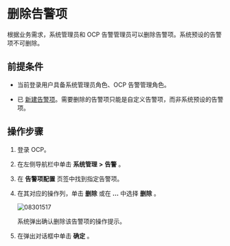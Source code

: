 # 删除告警项

根据业务需求，系统管理员和 OCP 告警管理员可以删除告警项。系统预设的告警项不可删除。

## 前提条件

* 当前登录用户具备系统管理员角色、OCP 告警管理角色。

* 已 [新建告警项](../900.use-alert-management/200.create-an-alarm-item.md)。需要删除的告警项只能是自定义告警项，而非系统预设的告警项。

## 操作步骤

1. 登录 OCP。

2. 在左侧导航栏中单击 **系统管理** **\>** **告警** 。

3. 在 **告警项配置** 页签中找到指定告警项。

4. 在其对应的操作列，单击 **删除** 或在 **...** 中选择 **删除** 。

   ![08301517](https://help-static-aliyun-doc.aliyuncs.com/assets/img/zh-CN/2270562361/p313229.png)

   系统弹出确认删除该告警项的操作提示。

5. 在弹出对话框中单击 **确定** 。
